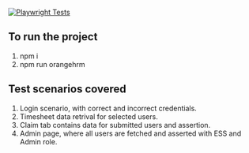 [![Playwright Tests](https://github.com/najeeb1023/orangehrm-playwright-cucumber/actions/workflows/playwright.yml/badge.svg?branch=master)](https://github.com/najeeb1023/orangehrm-playwright-cucumber/actions/workflows/playwright.yml)

## To run the project

1) npm i
2) npm run orangehrm

## Test scenarios covered

1) Login scenario, with correct and incorrect credentials.
2) Timesheet data retrival for selected users.
3) Claim tab contains data for submitted users and assertion.
4) Admin page, where all users are fetched and asserted with ESS and Admin role.
